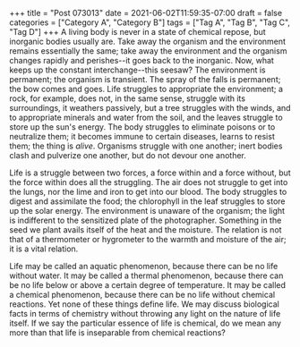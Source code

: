 +++
title = "Post 073013"
date = 2021-06-02T11:59:35-07:00
draft = false
categories = ["Category A", "Category B"]
tags = ["Tag A", "Tag B", "Tag C", "Tag D"]
+++
A living body is never in a state of chemical repose, but inorganic bodies usually are. Take away the organism and the environment remains essentially the same; take away the environment and the organism changes rapidly and perishes--it goes back to the inorganic. Now, what keeps up the constant interchange--this seesaw? The environment is permanent; the organism is transient. The spray of the falls is permanent; the bow comes and goes. Life struggles to appropriate the environment; a rock, for example, does not, in the same sense, struggle with its surroundings, it weathers passively, but a tree struggles with the winds, and to appropriate minerals and water from the soil, and the leaves struggle to store up the sun's energy. The body struggles to eliminate poisons or to neutralize them; it becomes immune to certain diseases, learns to resist them; the thing is _alive_. Organisms struggle with one another; inert bodies clash and pulverize one another, but do not devour one another.

Life is a struggle between two forces, a force within and a force without, but the force within does all the struggling. The air does not struggle to get into the lungs, nor the lime and iron to get into our blood. The body struggles to digest and assimilate the food; the chlorophyll in the leaf struggles to store up the solar energy. The environment is unaware of the organism; the light is indifferent to the sensitized plate of the photographer. Something in the seed we plant avails itself of the heat and the moisture. The relation is not that of a thermometer or hygrometer to the warmth and moisture of the air; it is a vital relation.

Life may be called an aquatic phenomenon, because there can be no life without water. It may be called a thermal phenomenon, because there can be no life below or above a certain degree of temperature. It may be called a chemical phenomenon, because there can be no life without chemical reactions. Yet none of these things define life. We may discuss biological facts in terms of chemistry without throwing any light on the nature of life itself. If we say the particular essence of life is chemical, do we mean any more than that life is inseparable from chemical reactions?
